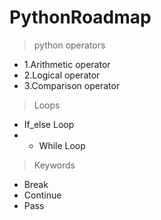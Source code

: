 # PythonRoadmap
> python operators

+ 1.Arithmetic operator
+ 2.Logical operator
+ 3.Comparison operator

> Loops

+ If_else Loop
+ + While Loop

> Keywords

+ Break
+ Continue
+ Pass


